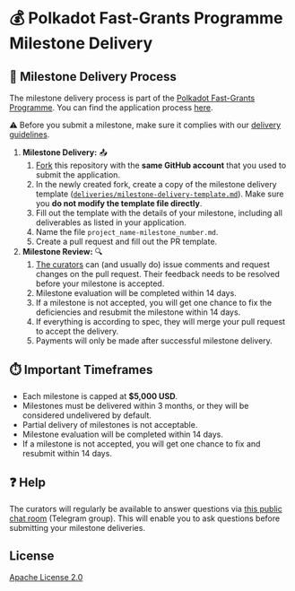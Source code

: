 # 💰 Polkadot Fast-Grants Programme Milestone Delivery <!-- omit in toc -->

## 🏁 Milestone Delivery Process

The milestone delivery process is part of the [Polkadot Fast-Grants Programme](https://github.com/Polkadot-Fast-Grants/). You can find the application process [here](https://github.com/Polkadot-Fast-Grants/apply).  

⚠️ Before you submit a milestone, make sure it complies with our [delivery guidelines](https://github.com/Polkadot-Fast-Grants/delivery/blob/master/deliveries/milestone-delivery-template.md).

1. **Milestone Delivery:** 📤
   1. [Fork]([https://github.com/PolkadotFastGrants/delivery/fork](https://github.com/Polkadot-Fast-Grants/delivery/fork)) this repository with the **same GitHub account** that you used to submit the application.
   2. In the newly created fork, create a copy of the milestone delivery template ([`deliveries/milestone-delivery-template.md`](https://github.com/Polkadot-Fast-Grants/delivery/blob/master/deliveries/milestone-delivery-template.md)). Make sure you **do not modify the template file directly**. 
   3. Fill out the template with the details of your milestone, including all deliverables as listed in your application.
   4. Name the file `project_name-milestone_number.md`.
   5. Create a pull request and fill out the PR template.
2. **Milestone Review:** 🔍
   1. [The curators](https://github.com/Polkadot-Fast-Grants/apply#curators) can (and usually do) issue comments and request changes on the pull request. Their feedback needs to be resolved before your milestone is accepted.
   2. Milestone evaluation will be completed within 14 days.
   3. If a milestone is not accepted, you will get one chance to fix the deficiencies and resubmit the milestone within 14 days.
   4. If everything is according to spec, they will merge your pull request to accept the delivery.
   5. Payments will only be made after successful milestone delivery.

## ⏱️ Important Timeframes

- Each milestone is capped at **$5,000 USD**.
- Milestones must be delivered within 3 months, or they will be considered undelivered by default.
- Partial delivery of milestones is not acceptable.
- Milestone evaluation will be completed within 14 days.
- If a milestone is not accepted, you will get one chance to fix and resubmit within 14 days.

## ❓ Help

The curators will regularly be available to answer questions via [this public chat room](https://t.me/+WWETkbjk_WAwYjVk) (Telegram group). This will enable you to ask questions before submitting your milestone deliveries.

## License <!-- omit in toc -->

[Apache License 2.0](LICENSE)
